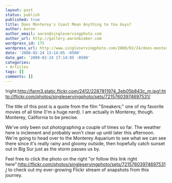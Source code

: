 ```yaml
---
layout: post
status: publish
published: true
title: Does Monterey's Coast Mean Anything to You Guys?
author: Aaron
author_email: aaron@singleservingphoto.com
author_url: http://gallery.aaronbieber.com
wordpress_id: 175
wordpress_url: http://www.singleservingphoto.com/2008/02/24/does-montereys-coast-mean-anything-to-you-guys/
date: '2008-02-24 13:14:05 -0500'
date_gmt: '2008-02-24 17:14:05 -0500'
categories:
- Articles
tags: []
comments: []
---
```

!right:http://farm3.static.flickr.com/2412/2287811974_3eb05b843c_m.jpg!:http://flickr.com/photos/singleservingphoto/sets/72157603974697531/

The title of this post is a quote from the film "Sneakers;" one of my
favorite movies of all time (I'm a huge nerd). I am actually in
Monterey, though. Monterey, California to be precise.

We've only been out photographing a couple of times so far. The weather
here is inclement and probably won't clear up until later this
afternoon. We're going to head over to the Monterey Aquarium to see what
we can see there since it's really rainy and gloomy outside, then
hopefully catch sunset out in Big Sur just as the storm passes us by.

Feel free to click the photo on the right "or follow this link right
here":http://flickr.com/photos/singleservingphoto/sets/72157603974697531/
to check out my ever-growing Flickr stream of snapshots from this
journey.

